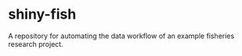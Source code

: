 # shiny-fish
A repository for automating the data workflow of an example fisheries research project.
